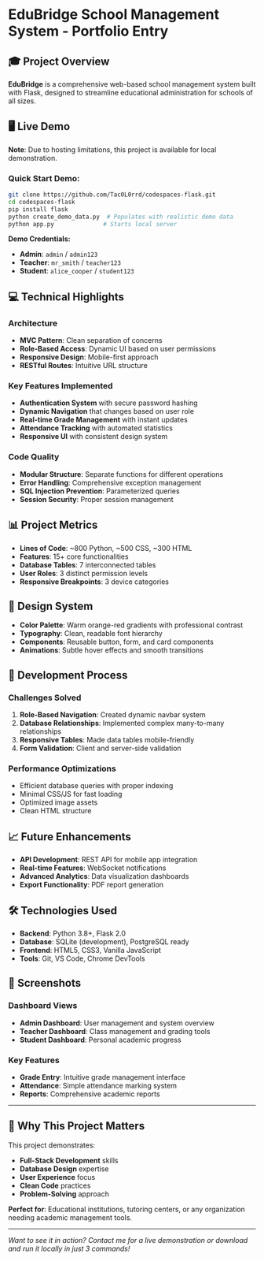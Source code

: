 # EduBridge School Management System - Portfolio Entry

## 🎓 Project Overview
**EduBridge** is a comprehensive web-based school management system built with Flask, designed to streamline educational administration for schools of all sizes.

## 🖥️ Live Demo
**Note**: Due to hosting limitations, this project is available for local demonstration.

### Quick Start Demo:
```bash
git clone https://github.com/Tac0L0rrd/codespaces-flask.git
cd codespaces-flask
pip install flask
python create_demo_data.py  # Populates with realistic demo data
python app.py              # Starts local server
```

**Demo Credentials:**
- **Admin**: `admin` / `admin123`
- **Teacher**: `mr_smith` / `teacher123`  
- **Student**: `alice_cooper` / `student123`

## 💻 Technical Highlights

### Architecture
- **MVC Pattern**: Clean separation of concerns
- **Role-Based Access**: Dynamic UI based on user permissions
- **Responsive Design**: Mobile-first approach
- **RESTful Routes**: Intuitive URL structure

### Key Features Implemented
- **Authentication System** with secure password hashing
- **Dynamic Navigation** that changes based on user role
- **Real-time Grade Management** with instant updates
- **Attendance Tracking** with automated statistics
- **Responsive UI** with consistent design system

### Code Quality
- **Modular Structure**: Separate functions for different operations
- **Error Handling**: Comprehensive exception management  
- **SQL Injection Prevention**: Parameterized queries
- **Session Security**: Proper session management

## 📊 Project Metrics
- **Lines of Code**: ~800 Python, ~500 CSS, ~300 HTML
- **Features**: 15+ core functionalities
- **Database Tables**: 7 interconnected tables
- **User Roles**: 3 distinct permission levels
- **Responsive Breakpoints**: 3 device categories

## 🎨 Design System
- **Color Palette**: Warm orange-red gradients with professional contrast
- **Typography**: Clean, readable font hierarchy
- **Components**: Reusable button, form, and card components
- **Animations**: Subtle hover effects and smooth transitions

## 🚀 Development Process

### Challenges Solved
1. **Role-Based Navigation**: Created dynamic navbar system
2. **Database Relationships**: Implemented complex many-to-many relationships
3. **Responsive Tables**: Made data tables mobile-friendly
4. **Form Validation**: Client and server-side validation

### Performance Optimizations
- Efficient database queries with proper indexing
- Minimal CSS/JS for fast loading
- Optimized image assets
- Clean HTML structure

## 📈 Future Enhancements
- **API Development**: REST API for mobile app integration
- **Real-time Features**: WebSocket notifications
- **Advanced Analytics**: Data visualization dashboards
- **Export Functionality**: PDF report generation

## 🛠️ Technologies Used
- **Backend**: Python 3.8+, Flask 2.0
- **Database**: SQLite (development), PostgreSQL ready
- **Frontend**: HTML5, CSS3, Vanilla JavaScript
- **Tools**: Git, VS Code, Chrome DevTools

## 📱 Screenshots

### Dashboard Views
- **Admin Dashboard**: User management and system overview
- **Teacher Dashboard**: Class management and grading tools
- **Student Dashboard**: Personal academic progress

### Key Features
- **Grade Entry**: Intuitive grade management interface
- **Attendance**: Simple attendance marking system
- **Reports**: Comprehensive academic reports

---

## 💼 Why This Project Matters

This project demonstrates:
- **Full-Stack Development** skills
- **Database Design** expertise  
- **User Experience** focus
- **Clean Code** practices
- **Problem-Solving** approach

**Perfect for**: Educational institutions, tutoring centers, or any organization needing academic management tools.

---

*Want to see it in action? Contact me for a live demonstration or download and run it locally in just 3 commands!*